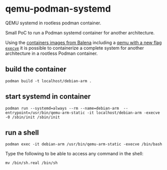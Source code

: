 # qemu-podman-systemd

QEMU systemd in rootless podman container.

Small PoC to run a Podman systemd container for another architecture.


Using the [containers images from Balena](https://www.balena.io/blog/building-arm-containers-on-any-x86-machine-even-dockerhub/) including a [qemu with a new flag `execve`](https://github.com/balena-io/qemu) it is possible to containerize a complete system for another architecture in a rootless Podman container.


## build the container

```
podman build -t localhost/debian-arm .
```

## start systemd in container

```
podman run --systemd=always --rm --name=debian-arm  --entrypoint=/usr/bin/qemu-arm-static -it localhost/debian-arm -execve -0 /sbin/init /sbin/init
```

## run a shell

```
podman exec -it debian-arm /usr/bin/qemu-arm-static -execve /bin/bash
```

Type the following to be able to access any command in the shell:

```
mv /bin/sh.real /bin/sh
```